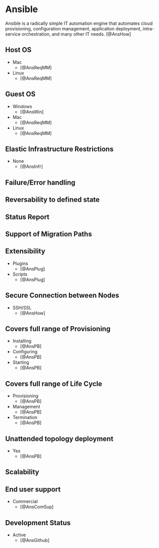 # Ansible
Ansible is a radically simple IT automation engine that automates cloud provisioning, configuration management, application deployment, intra-service orchestration, and many other IT needs. [@AnsHow]

## Host OS
- Mac
    - [@AnsReqMM]
- Linux
    - [@AnsReqMM]

## Guest OS
- Windows
    - [@AnsWin]
- Mac
    - [@AnsReqMM]
- Linux
    - [@AnsReqMM]

## Elastic Infrastructure Restrictions
- None
    - [@AnsInfr]

## Failure/Error handling

## Reversability to defined state

## Status Report

## Support of Migration Paths

## Extensibility
- Plugins
    - [@AnsPlug]
- Scripts
    - [@AnsPlug]

## Secure Connection between Nodes
- SSH/SSL
    - [@AnsHow]

## Covers full range of Provisioning
- Installing
    - [@AnsPB]
- Configuring
    - [@AnsPB]
- Starting
    - [@AnsPB]

## Covers full range of Life Cycle
- Provisioning
    - [@AnsPB]
- Management
    - [@AnsPB]
- Termination
    - [@AnsPB]

## Unattended topology deployment
- Yes
    - [@AnsPB]

## Scalability

## End user support
- Commercial
    - [@AnsComSup]

## Development Status
- Active
    - [@AnsGithub]